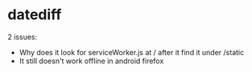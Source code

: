 # datediff

2 issues:
- Why does it look for serviceWorker.js at / after it find it under /static
- It still doesn't work offline in android firefox
